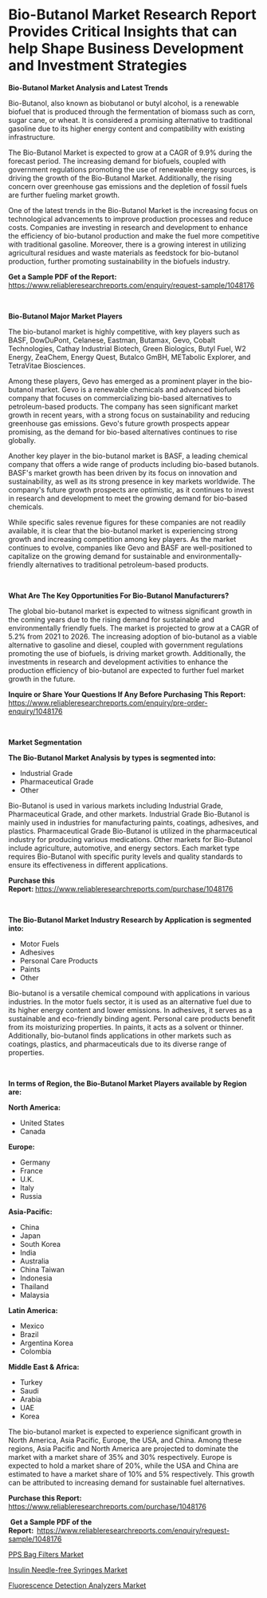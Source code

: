 <p><h1>Bio-Butanol Market Research Report Provides Critical Insights that can help Shape Business Development and Investment Strategies</h1></p><p><strong>Bio-Butanol Market Analysis and Latest Trends</strong></p>
<p><p>Bio-Butanol, also known as biobutanol or butyl alcohol, is a renewable biofuel that is produced through the fermentation of biomass such as corn, sugar cane, or wheat. It is considered a promising alternative to traditional gasoline due to its higher energy content and compatibility with existing infrastructure.</p><p>The Bio-Butanol Market is expected to grow at a CAGR of 9.9% during the forecast period. The increasing demand for biofuels, coupled with government regulations promoting the use of renewable energy sources, is driving the growth of the Bio-Butanol Market. Additionally, the rising concern over greenhouse gas emissions and the depletion of fossil fuels are further fueling market growth.</p><p>One of the latest trends in the Bio-Butanol Market is the increasing focus on technological advancements to improve production processes and reduce costs. Companies are investing in research and development to enhance the efficiency of bio-butanol production and make the fuel more competitive with traditional gasoline. Moreover, there is a growing interest in utilizing agricultural residues and waste materials as feedstock for bio-butanol production, further promoting sustainability in the biofuels industry.</p></p>
<p><strong>Get a Sample PDF of the Report:&nbsp;</strong> <a href="https://www.reliableresearchreports.com/enquiry/request-sample/1048176">https://www.reliableresearchreports.com/enquiry/request-sample/1048176</a></p>
<p>&nbsp;</p>
<p><strong>Bio-Butanol Major Market Players</strong></p>
<p><p>The bio-butanol market is highly competitive, with key players such as BASF, DowDuPont, Celanese, Eastman, Butamax, Gevo, Cobalt Technologies, Cathay Industrial Biotech, Green Biologics, Butyl Fuel, W2 Energy, ZeaChem, Energy Quest, Butalco GmBH, METabolic Explorer, and TetraVitae Biosciences.</p><p>Among these players, Gevo has emerged as a prominent player in the bio-butanol market. Gevo is a renewable chemicals and advanced biofuels company that focuses on commercializing bio-based alternatives to petroleum-based products. The company has seen significant market growth in recent years, with a strong focus on sustainability and reducing greenhouse gas emissions. Gevo's future growth prospects appear promising, as the demand for bio-based alternatives continues to rise globally.</p><p>Another key player in the bio-butanol market is BASF, a leading chemical company that offers a wide range of products including bio-based butanols. BASF's market growth has been driven by its focus on innovation and sustainability, as well as its strong presence in key markets worldwide. The company's future growth prospects are optimistic, as it continues to invest in research and development to meet the growing demand for bio-based chemicals.</p><p>While specific sales revenue figures for these companies are not readily available, it is clear that the bio-butanol market is experiencing strong growth and increasing competition among key players. As the market continues to evolve, companies like Gevo and BASF are well-positioned to capitalize on the growing demand for sustainable and environmentally-friendly alternatives to traditional petroleum-based products.</p></p>
<p>&nbsp;</p>
<p><strong>What Are The Key Opportunities For Bio-Butanol Manufacturers?</strong></p>
<p><p>The global bio-butanol market is expected to witness significant growth in the coming years due to the rising demand for sustainable and environmentally friendly fuels. The market is projected to grow at a CAGR of 5.2% from 2021 to 2026. The increasing adoption of bio-butanol as a viable alternative to gasoline and diesel, coupled with government regulations promoting the use of biofuels, is driving market growth. Additionally, the investments in research and development activities to enhance the production efficiency of bio-butanol are expected to further fuel market growth in the future.</p></p>
<p><strong>Inquire or Share Your Questions If Any Before Purchasing This Report:</strong> <a href="https://www.reliableresearchreports.com/enquiry/pre-order-enquiry/1048176">https://www.reliableresearchreports.com/enquiry/pre-order-enquiry/1048176</a></p>
<p>&nbsp;</p>
<p><strong>Market Segmentation</strong></p>
<p><strong>The Bio-Butanol Market Analysis by types is segmented into:</strong></p>
<p><ul><li>Industrial Grade</li><li>Pharmaceutical Grade</li><li>Other</li></ul></p>
<p><p>Bio-Butanol is used in various markets including Industrial Grade, Pharmaceutical Grade, and other markets. Industrial Grade Bio-Butanol is mainly used in industries for manufacturing paints, coatings, adhesives, and plastics. Pharmaceutical Grade Bio-Butanol is utilized in the pharmaceutical industry for producing various medications. Other markets for Bio-Butanol include agriculture, automotive, and energy sectors. Each market type requires Bio-Butanol with specific purity levels and quality standards to ensure its effectiveness in different applications.</p></p>
<p><strong>Purchase this Report:&nbsp;</strong><a href="https://www.reliableresearchreports.com/purchase/1048176">https://www.reliableresearchreports.com/purchase/1048176</a></p>
<p>&nbsp;</p>
<p><strong>The Bio-Butanol Market Industry Research by Application is segmented into:</strong></p>
<p><ul><li>Motor Fuels</li><li>Adhesives</li><li>Personal Care Products</li><li>Paints</li><li>Other</li></ul></p>
<p><p>Bio-butanol is a versatile chemical compound with applications in various industries. In the motor fuels sector, it is used as an alternative fuel due to its higher energy content and lower emissions. In adhesives, it serves as a sustainable and eco-friendly binding agent. Personal care products benefit from its moisturizing properties. In paints, it acts as a solvent or thinner. Additionally, bio-butanol finds applications in other markets such as coatings, plastics, and pharmaceuticals due to its diverse range of properties.</p></p>
<p>&nbsp;</p>
<p><strong>In terms of Region, the Bio-Butanol Market Players available by Region are:</strong></p>
<p>
    <p> <strong> North America: </strong>
        <ul>
            <li>United States</li>
            <li>Canada</li>
        </ul>
        </p> 
    <p> <strong> Europe: </strong>
        <ul>
            <li>Germany</li>
            <li>France</li>
            <li>U.K.</li>
            <li>Italy</li>
            <li>Russia</li>
        </ul>
        </p> 
    <p> <strong> Asia-Pacific: </strong>
        <ul>
            <li>China</li>
            <li>Japan</li>
            <li>South Korea</li>
            <li>India</li>
            <li>Australia</li>
            <li>China Taiwan</li>
            <li>Indonesia</li>
            <li>Thailand</li>
            <li>Malaysia</li>
        </ul>
        </p> 
    <p> <strong> Latin America: </strong>
        <ul>
            <li>Mexico</li>
            <li>Brazil</li>
            <li>Argentina Korea</li>
            <li>Colombia</li>
        </ul>
        </p> 
    <p> <strong> Middle East & Africa: </strong>
        <ul>
            <li>Turkey</li>
            <li>Saudi</li>
            <li>Arabia</li>
            <li>UAE</li>
            <li>Korea</li>
        </ul>
    </p>
    </p>
<p><p>The bio-butanol market is expected to experience significant growth in North America, Asia Pacific, Europe, the USA, and China. Among these regions, Asia Pacific and North America are projected to dominate the market with a market share of 35% and 30% respectively. Europe is expected to hold a market share of 20%, while the USA and China are estimated to have a market share of 10% and 5% respectively. This growth can be attributed to increasing demand for sustainable fuel alternatives.</p></p>
<p><strong>Purchase this Report: </strong><a href="https://www.reliableresearchreports.com/purchase/1048176">https://www.reliableresearchreports.com/purchase/1048176</a></p>
<p>&nbsp;<strong>Get a Sample PDF of the Report:&nbsp;&nbsp;</strong><a href="https://www.reliableresearchreports.com/enquiry/request-sample/1048176">https://www.reliableresearchreports.com/enquiry/request-sample/1048176</a></p>
<p><strong></strong></p>
<p><p><a href="https://view.publitas.com/reportprime-1/pps-bag-filters-market-insights-market-players-and-forecast-till-2030/">PPS Bag Filters Market</a></p><p><a href="https://view.publitas.com/reportprime-1/insulin-needle-free-syringes-market-research-report-the-key-to-successful-business-strategy-forecasted-for-period-from-2023-2030/">Insulin Needle-free Syringes Market</a></p><p><a href="https://view.publitas.com/reportprime-1/fluorescence-detection-analyzers-market-a-comprehensive-report-of-its-market-share-growth-trends-2023-2030/">Fluorescence Detection Analyzers Market</a></p></p>
